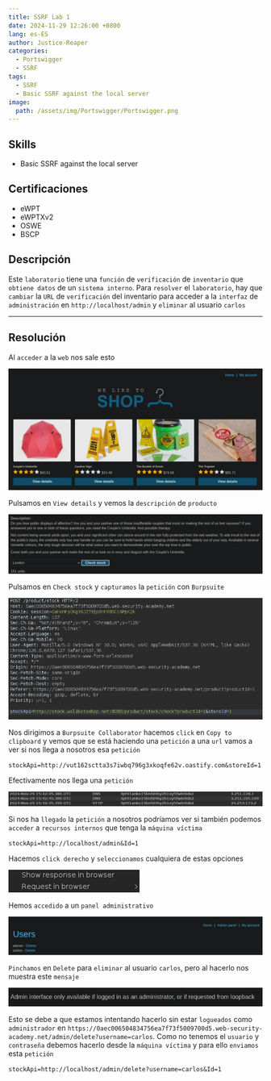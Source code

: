 ```yaml
---
title: SSRF Lab 1
date: 2024-11-29 12:26:00 +0800
lang: es-ES
author: Justice-Reaper
categories:
  - Portswigger
  - SSRF
tags:
  - SSRF
  - Basic SSRF against the local server
image:
  path: /assets/img/Portswigger/Portswigger.png
---
```


## Skills

- Basic SSRF against the local server

## Certificaciones

- eWPT
- eWPTXv2
- OSWE
- BSCP
  
## Descripción

Este `laboratorio` tiene una `función` de `verificación` de `inventario` que `obtiene datos` de un `sistema interno`. Para `resolver` el `laboratorio`, hay que `cambiar` la `URL` de `verificación` del inventario para acceder a la `interfaz` de `administración` en `http://localhost/admin` y `eliminar` al usuario `carlos`

---

## Resolución

Al `acceder` a la `web` nos sale esto

![](/assets/img/SSRF-Lab-1/image_1.png)

Pulsamos en `View details` y vemos la `descripción` de `producto`

![](/assets/img/SSRF-Lab-1/image_2.png)

Pulsamos en `Check stock` y `capturamos` la `petición` con `Burpsuite`

![](/assets/img/SSRF-Lab-1/image_3.png)

Nos dirigimos a `Burpsuite Collaborator` hacemos `click` en `Copy to clipboard` y vemos que se está haciendo una `petición` a una `url` vamos a ver si nos llega a nosotros esa `petición`

```
stockApi=http://vut162sctta3s7iwbq796g3xkoqfe62v.oastify.com&storeId=1
```

Efectivamente nos llega una `petición`

![](/assets/img/SSRF-Lab-1/image_4.png)

Si nos ha `llegado` la `petición` a nosotros podríamos ver si también podemos `acceder` a `recursos internos` que tenga la `máquina víctima `

```
stockApi=http://localhost/admin&Id=1
```

Hacemos `click derecho` y `seleccionamos` cualquiera de estas opciones

![](/assets/img/SSRF-Lab-1/image_5.png)

Hemos `accedido` a un `panel administrativo`

![](/assets/img/SSRF-Lab-1/image_6.png)

`Pinchamos` en `Delete` para `eliminar` al usuario `carlos`, pero al hacerlo nos muestra este `mensaje`

![](/assets/img/SSRF-Lab-1/image_7.png)

Esto se debe a que estamos intentando hacerlo sin estar `logueados` como `administrador` en `https://0aec006504834756ea7f73f5009700d5.web-security-academy.net/admin/delete?username=carlos`. Como no tenemos el `usuario` y `contraseña` debemos hacerlo desde la `máquina víctima` y para ello `enviamos` esta `petición`

```
stockApi=http://localhost/admin/delete?username=carlos&Id=1
```
